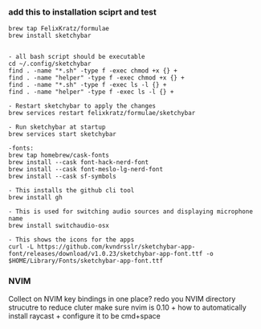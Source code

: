 ### add this to installation sciprt and test 


```
brew tap FelixKratz/formulae
brew install sketchybar


- all bash script should be executable
cd ~/.config/sketchybar
find . -name "*.sh" -type f -exec chmod +x {} +
find . -name "helper" -type f -exec chmod +x {} +
find . -name "*.sh" -type f -exec ls -l {} +
find . -name "helper" -type f -exec ls -l {} +

- Restart sketchybar to apply the changes
brew services restart felixkratz/formulae/sketchybar

- Run sketchybar at startup
brew services start sketchybar

-fonts:
brew tap homebrew/cask-fonts
brew install --cask font-hack-nerd-font
brew install --cask font-meslo-lg-nerd-font
brew install --cask sf-symbols

- This installs the github cli tool
brew install gh

- This is used for switching audio sources and displaying microphone name
brew install switchaudio-osx

- This shows the icons for the apps
curl -L https://github.com/kvndrsslr/sketchybar-app-font/releases/download/v1.0.23/sketchybar-app-font.ttf -o $HOME/Library/Fonts/sketchybar-app-font.ttf

```


### NVIM

Collect on NVIM key bindings in one place?
redo you NVIM directory strucutre to reduce cluter
make sure nvim is 0.10 +
how to automatically install raycast + configure it to be cmd+space


